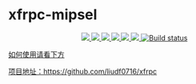 # xfrpc-mipsel
<p align="center">
<a href="https://github.com/lmq8267/xfrpc-mipsel/releases"><img src="https://img.shields.io/github/downloads/lmq8267/xfrpc-mipsel/total">
<a href="https://github.com/lmq8267/xfrpc-mipsel/graphs/contributors"><img src="https://img.shields.io/github/contributors-anon/lmq8267/xfrpc-mipsel">
<a href="https://github.com/lmq8267/xfrpc-mipsel/releases/"><img src="https://img.shields.io/github/release/lmq8267/xfrpc-mipsel">
<a href="https://github.com/lmq8267/xfrpc-mipsel/issues"><img src="https://img.shields.io/github/issues-raw/lmq8267/xfrpc-mipsel">
<a href="https://github.com/lmq8267/xfrpc-mipsel/discussions"><img src="https://img.shields.io/github/discussions/lmq8267/xfrpc-mipsel">
<a href="GitHub repo size"><img src="https://img.shields.io/github/repo-size/lmq8267/xfrpc-mipsel?color=red&style=flat-square">
<a href="https://github.com/lmq8267/xfrpc-mipsel/actions?query=workflow%3ABuild"><img src="https://img.shields.io/github/actions/workflow/status/lmq8267/xfrpc-mipsel/xfrpc.yml?branch=main" alt="Build status">
</p>

如何使用请看下方

项目地址：https://github.com/liudf0716/xfrpc
